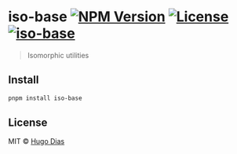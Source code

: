 # iso-base [![NPM Version](https://img.shields.io/npm/v/iso-base.svg)](https://www.npmjs.com/package/iso-base) [![License](https://img.shields.io/npm/l/iso-base.svg)](https://github.com/hugomrdias/iso-repo/blob/main/license) [![iso-base](https://github.com/hugomrdias/iso-repo/actions/workflows/iso-base.yml/badge.svg)](https://github.com/hugomrdias/iso-repo/actions/workflows/iso-base.yml)

> Isomorphic utilities

## Install

```bash
pnpm install iso-base
```

## License

MIT © [Hugo Dias](http://hugodias.me)
